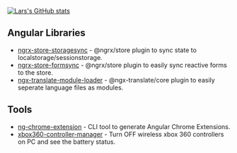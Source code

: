 [![Lars's GitHub stats](https://github-readme-stats.vercel.app/api?username=larscom&count_private=true&show_icons=true&theme=onedark)](https://github.com/anuraghazra/github-readme-stats)


## Angular Libraries

 - [ngrx-store-storagesync](https://github.com/larscom/ngrx-store-storagesync) - @ngrx/store plugin to sync state to localstorage/sessionstorage.
 - [ngrx-store-formsync](https://github.com/larscom/ngrx-store-formsync) -  @ngrx/store plugin to easily sync reactive forms to the store.
 - [ngx-translate-module-loader](https://github.com/larscom/ngx-translate-module-loader) - @ngx-translate/core plugin to easily seperate language files as modules.


## Tools

 - [ng-chrome-extension](https://github.com/larscom/ng-chrome-extension) - CLI tool to generate Angular Chrome Extensions.
 - [xbox360-controller-manager](https://github.com/larscom/xbox360-controller-manager) - Turn OFF wireless xbox 360 controllers on PC and see the battery status.
